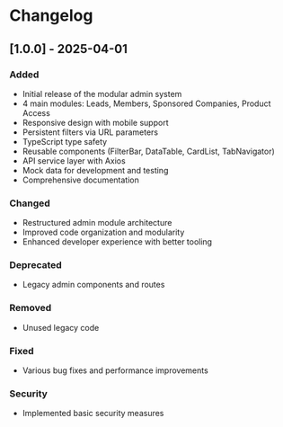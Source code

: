 # Changelog

## [1.0.0] - 2025-04-01

### Added
- Initial release of the modular admin system
- 4 main modules: Leads, Members, Sponsored Companies, Product Access
- Responsive design with mobile support
- Persistent filters via URL parameters
- TypeScript type safety
- Reusable components (FilterBar, DataTable, CardList, TabNavigator)
- API service layer with Axios
- Mock data for development and testing
- Comprehensive documentation

### Changed
- Restructured admin module architecture
- Improved code organization and modularity
- Enhanced developer experience with better tooling

### Deprecated
- Legacy admin components and routes

### Removed
- Unused legacy code

### Fixed
- Various bug fixes and performance improvements

### Security
- Implemented basic security measures